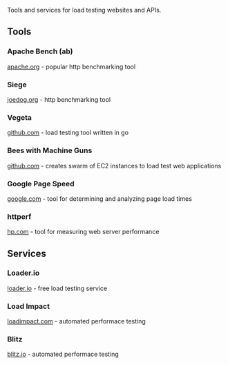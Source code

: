 Tools and services for load testing websites and APIs.

## Tools

### Apache Bench (ab)

[apache.org](http://httpd.apache.org/docs/2.4/programs/ab.html) - popular http benchmarking tool


### Siege

[joedog.org](http://www.joedog.org/siege-home/) - http benchmarking tool

### Vegeta

[github.com](https://github.com/tsenart/vegeta) - load testing tool written in go

### Bees with Machine Guns

[github.com](https://github.com/newsapps/beeswithmachineguns) - creates swarm of EC2 instances to load test web applications

### Google Page Speed

[google.com](https://developers.google.com/speed/pagespeed/) - tool for determining and analyzing page load times


### httperf

[hp.com](http://www.hpl.hp.com/research/linux/httperf/) - tool for measuring web server performance



## Services

### Loader.io

[loader.io](http://loader.io/) - free load testing service

### Load Impact

[loadimpact.com](http://loadimpact.com/) - automated performace testing

### Blitz

[blitz.io](https://www.blitz.io/) - automated performace testing

